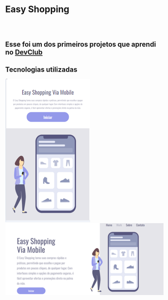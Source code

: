 <h1>Easy Shopping</h1>
<br>
<br>
<h2>Esse foi um dos primeiros projetos que aprendi no <a href="https://rodolfomori.com.br/devclub">DevClub</a></h2>

<h2>Tecnologias utilizadas</h2>

<img src="https://github.com/GraziPresotto/Projeto-Easy-Shopping/blob/main/imagem/easy%20shopping%20mobile.PNG?raw=true">


<img src="https://github.com/GraziPresotto/Projeto-Easy-Shopping/blob/main/imagem/easy%20shopping%20desktop.PNG?raw=true">

